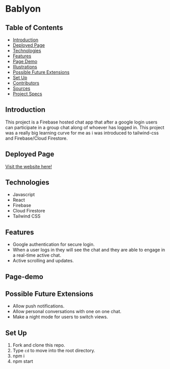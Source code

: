 # Bablyon

## Table of Contents
  - [Introduction](#introduction)
  - [Deployed Page](#deployed-page)
  - [Technologies](#technologies)
  - [Features](#features)
  - [Page Demo](#page-demo)
  - [Illustrations](#illustrations)
  - [Possible Future Extensions](#possible-future-extensions)
  - [Set Up](#set-up)
  - [Contributors](#contributors)
  - [Sources](#sources)
  - [Project Specs](#project-specs)
 
## Introduction
  This project is a Firebase hosted chat app that after a google login users can participate in a group chat along of whoever has logged in.  This project was a really big learning curve for me as i was introduced to tailwind-css and Firebase/Cloud Firestore.

## Deployed Page
[Visit the website here!](https://bablyon-108a4.web.app/)

## Technologies
- Javascript
- React
- Firebase
- Cloud Firestore
- Tailwind CSS


## Features
- Google authentication for secure login.
- When a user logs in they will see the chat and they are able to engage in a  real-time active chat.
- Active scrolling and updates.


## Page-demo







## Possible Future Extensions
- Allow push notifications.
- Allow personal conversations with one on one chat.
- Make a night mode for users to switch views.


## Set Up
1. Fork and clone this repo.
2. Type `cd` to move into the root directory.
3. npm i
4. npm start

